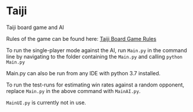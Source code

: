 # Taiji

Taiji board game and AI

Rules of the game can be found here: [Taiji Board Game Rules](https://www.iggamecenter.com/en/rules/taiji#:~:text=The%20goal%20of%20the%20game,free%20space%20to%20do%20so.)

To run the single-player mode against the AI, run `Main.py` in the command line by navigating to the folder containing the `Main.py` and calling `python Main.py`

Main.py can also be run from any IDE with python 3.7 installed.

To run the test-runs for estimating win rates against a random opponent, replace `Main.py` in the above command with `MainAI.py`.

`MainUI.py` is currently not in use.

